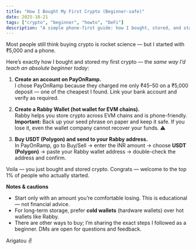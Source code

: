 ```yaml
---
title: "How I Bought My First Crypto (Beginner-safe)"
date: 2025-10-21
tags: ["crypto", "beginner", "howto", "DeFi"]
description: "A simple phone-first guide: how I bought, stored, and started with crypto — what I did, and how you can too."
---
```


Most people still think buying crypto is rocket science — but I started with ₹5,000 and a phone.

Here’s exactly how I bought and stored my first crypto — the *same way I’d teach an absolute beginner today*:

1. **Create an account on PayOnRamp.**  
   I chose PayOnRamp because they charged me only ₹45–50 on a ₹5,000 deposit — one of the cheapest I found. Link your bank account and verify as required.

2. **Create a Rabby Wallet (hot wallet for EVM chains).**  
   Rabby helps you store crypto across EVM chains and is phone-friendly.  
   **Important:** Back up your seed phrase on paper and keep it safe. If you lose it, even the wallet company cannot recover your funds. ⚠️

3. **Buy USDT (Polygon) and send to your Rabby address.**  
   In PayOnRamp, go to Buy/Sell → enter the INR amount → choose **USDT (Polygon)** → paste your Rabby wallet address → double-check the address and confirm.

Voila — you just bought and stored crypto. Congrats — welcome to the top 1% of people who actually started.

**Notes & cautions**
- Start only with an amount you’re comfortable losing. This is educational — not financial advice.  
- For long-term storage, prefer **cold wallets** (hardware wallets) over hot wallets like Rabby.  
- There are other ways to buy; I’m sharing the exact steps I followed as a beginner. DMs are open for questions and feedback.

Arigatou ✌️
